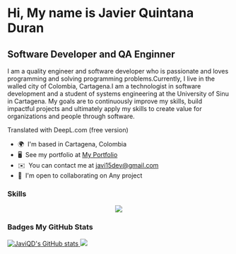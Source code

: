 Hi, My name is Javier Quintana Duran
===================================================================================================================================================

Software Developer and QA Enginner
------------------

I am a quality engineer and software developer who is passionate and loves programming and solving programming problems.Currently, I live in the walled city of Colombia, Cartagena.I am a technologist in software development and a student of systems engineering at the University of Sinu in Cartagena. My goals are to continuously improve my skills, build impactful projects and ultimately apply my skills to create value for organizations and people through software. 

Translated with DeepL.com (free version)

*   🌍  I'm based in Cartagena, Colombia
*   🖥️  See my portfolio at [My Portfolio](https://portafolio2024-eight.vercel.app/)
*   ✉️  You can contact me at [javi15dev@gmail.com](mailto:javi15dev@gmail.com)
*   🤝  I'm open to collaborating on Any project

### Skills 

<p align="center">
	<a href="https://github.com/JaviQD">
    <img src="https://skillicons.dev/icons?i=cs,dotnet,visualstudio,azure,git,html,css,js,angular,vscode,github,windows,mysql,sqlite,postman,wordpress&perline=14&theme=light" />
  </a>
</p>                   
  
### Badges <b>My GitHub Stats</b>

<a  href="http://www.github.com/JaviQD">
	<img src="https://github-readme-stats.vercel.app/api?username=JaviQD&show_icons=true&hide=&count_private=true&title_color=0891b2&text_color=ffffff&icon_color=0891b2&bg_color=1c1917&hide_border=true&show_icons=true" alt="JaviQD's GitHub stats" />
</a>

<a href="http://www.github.com/JaviQD">
	<img src="https://github-readme-streak-stats.herokuapp.com/?user=JaviQD&stroke=ffffff&background=1c1917&ring=0891b2&fire=0891b2&currStreakNum=ffffff&currStreakLabel=0891b2&sideNums=ffffff&sideLabels=ffffff&dates=ffffff&hide_border=true" />
</a>

                  
